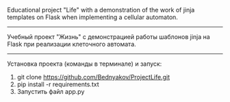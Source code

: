 Educational project "Life" with a demonstration of the work of jinja templates on Flask when implementing a cellular automaton.
___
Учебный проект "Жизнь" с демонстрацией работы шаблонов jinja на Flask при реализации клеточного автомата.

___
Установка проекта (команды в терминале) и запуск:
1. git clone https://github.com/Bednyakov/ProjectLife.git
2. pip install -r requirements.txt
3. Запустить файл app.py
